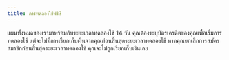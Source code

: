 ```yaml
---
title: การทดลองใช้ฟรี?
---
```

แผนทั้งหมดของเรามาพร้อมกับระยะเวลาทดลองใช้ 14 วัน
คุณต้องระบุบัตรเครดิตของคุณเพื่อเริ่มการทดลองใช้ แต่จะไม่มีการเรียกเก็บเงินจากคุณก่อนสิ้นสุดระยะเวลาทดลองใช้
หากคุณยกเลิกการสมัครสมาชิกก่อนสิ้นสุดระยะเวลาทดลองใช้ คุณจะไม่ถูกเรียกเก็บเงินเลย